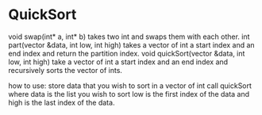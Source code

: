 # QuickSort
void swap(int* a, int* b) takes two int and swaps them with each other.
int part(vector<int> &data, int low, int high) takes a vector of int a start index and an end index and return the partition index.
void quickSort(vector<int> &data, int low, int high) take a vector of int a start index and an end index and recursively sorts the vector of ints.

how to use:
store data that you wish to sort in a vector of int call quickSort where data is the list you wish to sort low is the first index of the data and high is the last index of the data.
